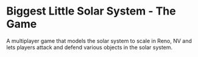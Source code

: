 # Biggest Little Solar System - The Game

A multiplayer game that models the solar system to scale in Reno, NV and lets players attack and defend various objects in the solar system.
